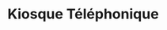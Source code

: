 ---
title: "Kiosque Téléphonique"
url: /oweit-djiba/kiosque-telephonique/
shop: téléphone portable
---